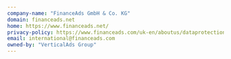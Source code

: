```yaml
---
company-name: "FinanceAds GmbH & Co. KG"
domain: financeads.net
home: https://www.financeads.net/
privacy-policy: https://www.financeads.com/uk-en/aboutus/dataprotection/
email: international@financeads.com
owned-by: "VerticalAds Group"
---
```




